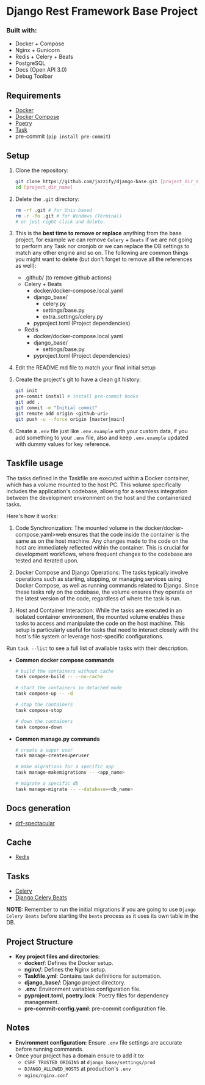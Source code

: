 # Django Rest Framework Base Project

### Built with:
- Docker + Compose
- Nginx + Gunicorn
- Redis + Celery + Beats
- PostgreSQL
- Docs (Open API 3.0)
- Debug Toolbar

## Requirements
- [Docker](https://www.docker.com/)
- [Docker Compose](https://docs.docker.com/compose/)
- [Poetry](https://python-poetry.org/)
- [Task](https://taskfile.dev/)
- pre-commit (`pip install pre-commit`)

## Setup
1. Clone the repository:
    ```sh
    git clone https://github.com/jazzify/django-base.git [project_dir_name]
    cd [project_dir_name]
    ```
1. Delete the `.git` directory:
    ```sh
    rm -rf .git # for Unix based
    rm -r -fo .git # for Windows (Terminal)
    # or just right click and delete.
    ```
1. This is the **best time to remove or replace** anything from the base project, for example we can remove `Celery` + `Beats` if we are not going to perform any Task nor cronjob or we can replace the DB settings to match any other engine and so on. The following are common things you might want to delete (but don't forget to remove all the references as well):
    - .github/ (to remove github actions)
    - Celery + Beats
        - docker/docker-compose.local.yaml
        - django_base/
            - celery.py
            - settings/base.py
            - extra_settings/celery.py
        - pyproject.toml (Project dependencies)
    - Redis
        - docker/docker-compose.local.yaml
        - django_base/
            - settings/base.py
        - pyproject.toml (Project dependencies)


1. Edit the README.md file to match your final initial setup
1. Create the project's git to have a clean git history:
    ```sh
    git init
    pre-commit install # install pre-commit hooks
    git add .
    git commit -m "Initial commit"
    git remote add origin <github-uri>
    git push -u --force origin [master|main]
    ```
1. Create a `.env` file just like `.env.example` with your custom data, if you add something to your `.env` file, also and keep `.env.example` updated with dummy values for key reference.

## Taskfile usage
The tasks defined in the Taskfile are executed within a Docker container, which has a volume mounted to the host PC. This volume specifically includes the application's codebase, allowing for a seamless integration between the development environment on the host and the containerized tasks.

Here's how it works:

1. Code Synchronization: The mounted volume in the docker/docker-compose.yaml>web ensures that the code inside the container is the same as on the host machine. Any changes made to the code on the host are immediately reflected within the container. This is crucial for development workflows, where frequent changes to the codebase are tested and iterated upon.

1. Docker Compose and Django Operations: The tasks typically involve operations such as starting, stopping, or managing services using Docker Compose, as well as running commands related to Django. Since these tasks rely on the codebase, the volume ensures they operate on the latest version of the code, regardless of where the task is run.

1. Host and Container Interaction: While the tasks are executed in an isolated container environment, the mounted volume enables these tasks to access and manipulate the code on the host machine. This setup is particularly useful for tasks that need to interact closely with the host's file system or leverage host-specific configurations.

Run `task --list` to see a full list of available tasks with their description.

- **Common docker compose commands**
    ```bash
    # build the containers without cache
    task compose-build -- --no-cache
    ```
    ```bash
    # start the containers in detached mode
    task compose-up -- -d
    ```
    ```bash
    # stop the containers
    task compose-stop
    ```
    ```bash
    # down the containers
    task compose-down
    ```

- **Common manage.py commands**
    ```bash
    # create a super user
    task manage-createsuperuser
    ```
    ```bash
    # make migrations for a specific app
    task manage-makemigrations -- <app_name>
    ```
    ```bash
    # migrate a specific db
    task manage-migrate -- --database=<db_name>
    ```


## Docs generation
- [drf-spectacular](https://drf-spectacular.readthedocs.io/en/latest/index.html)

## Cache
- [Redis](https://github.com/redis/hiredis-py)

## Tasks
- [Celery](https://docs.celeryq.dev/en/stable/)
- [Django Celery Beats](https://django-celery-beat.readthedocs.io/en/latest/)

**NOTE:** Remember to run the initial migrations if you are going to use `Django Celery Beats` before starting the `beats` process as it uses its own table in the DB.

## Project Structure
- **Key project files and directories:**
  - **docker/**: Defines the Docker setup.
  - **nginx/**: Defines the Nginx setup.
  - **Taskfile.yml**: Contains task definitions for automation.
  - **django_base/**: Django project directory.
  - **.env**: Environment variables configuration file.
  - **pyproject.toml, poetry.lock**: Poetry files for dependency management.
  - **pre-commit-config.yaml**: pre-commit configuration file.

## Notes
- **Environment configuration:** Ensure `.env` file settings are accurate before running commands.
- Once your project has a domain ensure to add it to:
    - `CSRF_TRUSTED_ORIGINS` at `django_base/settings/prod`
    - `DJANGO_ALLOWED_HOSTS` at production's `.env`
    - `nginx/nginx.conf`
